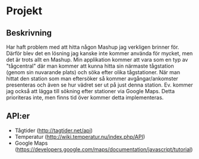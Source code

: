 # Projekt

## Beskrivning
Har haft problem med att hitta någon Mashup jag verkligen brinner för. Därför blev det en lösning jag kanske inte kommer använda för mycket, men det är trots allt en Mashup.
Min applikation kommer att vara som en typ av "tågcentral" där man kommer att kunna hitta sin närmaste tågstation (genom sin nuvarande plats) och söka efter olika tågstationer.
När man hittat den station som man eftersöker så kommer avgångar/ankomster presenteras och även se hur vädret ser ut på just denna station.
Ev. kommer jag också att lägga till sökning efter stationer via Google Maps. Detta prioriteras inte, men finns tid över kommer detta implementeras.

## API:er
- Tågtider (http://tagtider.net/api)
- Temperatur (http://wiki.temperatur.nu/index.php/API)
- Google Maps (https://developers.google.com/maps/documentation/javascript/tutorial)
